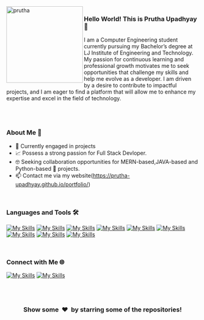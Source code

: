 <img align="left" width="200" height="200" alt="prutha" src="https://github.com/user-attachments/assets/f3f17a86-3ed0-44ea-84b4-6851f6e2ff20"/>

### Hello World! This is Prutha Upadhyay 👋

I am a Computer Engineering student currently pursuing my Bachelor’s degree at LJ Institute of Engineering and Technology. My passion for continuous learning and professional growth motivates me to seek opportunities that challenge my skills and help me evolve as a developer. I am driven by a desire to contribute to impactful projects, and I am eager to find a platform that will allow me to enhance my expertise and excel in the field of technology.


<br>
<br>

### About Me 🚀

- 🔭 Currently engaged in projects
- 📈 Possess a strong passion for Full Stack Devloper.
- 🤓 Seeking collaboration opportunities for MERN-based,JAVA-based and Python-based 🐍 projects.
- 📫 Contact me via my website(https://prutha-upadhyay.github.io/portfolio/)

<br>

### Languages and Tools 🛠️

[![My Skills](https://skillicons.dev/icons?i=react)](https://reactjs.org/)
[![My Skills](https://skillicons.dev/icons?i=mongodb)](https://mongodb.org/)
[![My Skills](https://skillicons.dev/icons?i=express)](https://express.org/)
[![My Skills](https://skillicons.dev/icons?i=nodejs)](https://nodejs.org/)
[![My Skills](https://skillicons.dev/icons?i=java)](https://www.java.com/)
[![My Skills](https://skillicons.dev/icons?i=python)](https://www.python.org/)
[![My Skills](https://skillicons.dev/icons?i=html)](ttps://developer.mozilla.org/en-US/docs/Web/HTML)
[![My Skills](https://skillicons.dev/icons?i=css)](https://developer.mozilla.org/en-US/docs/Web/CSS)
[![My Skills](https://skillicons.dev/icons?i=bootstrap)](https://getbootstrap.com/)

<br>


### Connect with Me 🌐

[![My Skills](https://skillicons.dev/icons?i=linkedin)](https://www.linkedin.com/in/prutha-upadhyay/)
[![My Skills](https://skillicons.dev/icons?i=gmail)](mailto:pruthu.ad@gmail.com)


<br clear="left" />


<br>
<h3 align="center">Show some &nbsp;❤️&nbsp; by starring some of the repositories!</h3>
